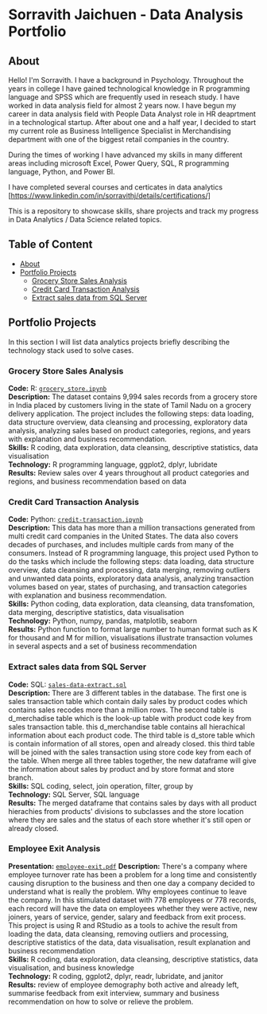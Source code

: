 # Sorravith Jaichuen - Data Analysis Portfolio

## About

Hello! I'm Sorravith. I have a background in Psychology. Throughout the years in college I have gained technological knowledge in R programming language and SPSS which are frequently used in reseach study. I have worked in data analysis field for almost 2 years now. I have begun my career in data analysis field with People Data Analyst role in HR deaprtment in a technological startup. After about one and a half year, I decided to start my current role as Business Intelligence Specialist in Merchandising department with one of the biggest retail companies in the country.

During the times of working I have advanced my skills in many different areas including microsoft Excel, Power Query, SQL, R programming language, Python, and Power BI.

I have completed several courses and certicates in data analytics [https://www.linkedin.com/in/sorravithj/details/certifications/]

This is a repository to showcase skills, share projects and track my progress in Data Analytics / Data Science related topics.

## Table of Content
- [About](#about)
- [Portfolio Projects](#portfolio-projects)
  + [Grocery Store Sales Analysis](#grocery-store-sales-analysis)
  + [Credit Card Transaction Analysis](#credit-card-transaction-analysis)
  + [Extract sales data from SQL Server](#extract-sales-data-from-sql-server)
## Portfolio Projects
In this section I will list data analytics projects briefly describing the technology stack used to solve cases.

### Grocery Store Sales Analysis

**Code:** R: [`grocery_store.ipynb`](https://github.com/sorravithj/data_analysis_portfolio/blob/main/grocery-store-sales_analysis.ipynb)  
**Description:** The dataset contains 9,994 sales records from a grocery store in India placed by customers living in the state of Tamil Nadu on a grocery delivery application.  The project includes the following steps: data loading, data structure overview, data cleansing and processing, exploratory data analysis, analyzing sales based on product categories, regions, and years with explanation and business recommendation.  
**Skills:** R coding, data exploration, data cleansing, descriptive statistics, data visualisation  
**Technology:** R programming language, ggplot2, dplyr, lubridate  
**Results:** Review sales over 4 years throughout all product categories and regions, and business recommendation based on data  
  
### Credit Card Transaction Analysis

**Code:** Python: [`credit-transaction.ipynb`](https://github.com/sorravithj/data_analysis_portfolio/blob/main/credit-card-transaction-analysis.ipynb)  
**Description:** This data has more than a million transactions generated from multi credit card companies in the United States. The data also covers decades of purchases, and includes multiple cards from many of the consumers. Instead of R programming language, this project used Python to do the tasks which include the following steps: data loading, data structure overview, data cleansing and processing, data merging, removing outliers and unwanted data points, exploratory data analysis, analyzing transaction volumes based on year, states of purchasing, and transaction categories with explanation and business recommendation.   
**Skills:** Python coding, data exploration, data cleansing, data transfomation, data merging, descriptive statistics, data visualisation  
**Technology:** Python, numpy, pandas, matplotlib, seaborn  
**Results:** Python function to format large number to human format such as K for thousand and M for million, visualisations illustrate transaction volumes in several aspects and a set of business recommendation

### Extract sales data from SQL Server  
**Code:** SQL: [`sales-data-extract.sql`](https://github.com/sorravithj/data_analysis_portfolio/blob/main/sales-data-from-ms-server.sql)  
**Description:** There are 3 different tables in the database. The first one is sales transaction table which contain daily sales by product codes which contains sales recodes more than a million rows. The second table is d_merchadise table which is the look-up table with product code key from sales transaction table. this d_merchandise table contains all hierachical information about each product code. The third table is d_store table which is contain information of all stores, open and already closed. this third table will be joined with the sales transaction using store code key from each of the table. When merge all three tables together, the new dataframe will give the information about sales by product and by store format and store branch.  
**Skills:** SQL coding, select, join operation, filter, group by  
**Technology:** SQL Server, SQL language  
**Results:** The merged dataframe that contains sales by days with all product hierachies from products' divisions to subclasses and the store location where they are sales and the status of each store whether it's still open or already closed.

### Employee Exit Analysis  
**Presentation:** [`employee-exit.pdf`](https://github.com/sorravithj/data_analysis_portfolio/blob/main/exit-analysis-presentation.pdf)
**Description:** There's a company where employee turnover rate has been a problem for a long time and consistently causing disruption to the business and then one day a company decided to understand what is really the problem. Why employees continue to leave the company. In this stimulated dataset with 778 employees or 778 records, each record will have the data on employees whether they were active, new joiners, years of service, gender, salary and feedback from exit process. This project is using R and RStudio as a tools to achive the result from loading the data, data cleansing, removing outliers and processing, descriptive statistics of the data, data visualisation, result explanation and business recommendation  
**Skills:** R coding, data exploration, data cleansing, descriptive statistics, data visualisation, and business knowledge    
**Technology:** R coding, ggplot2, dplyr, readr, lubridate, and janitor   
**Results:** review of employee demography both active and already left, summarise feedback from exit interview, summary and business recommendation on how to solve or relieve the problem.

